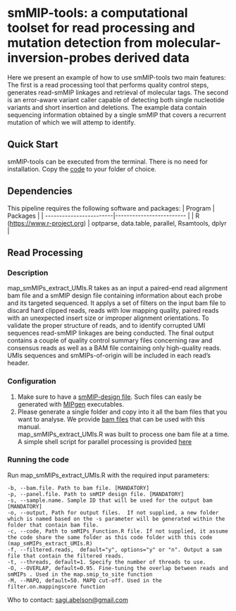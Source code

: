 # smMIP-tools: a computational toolset for read processing and mutation detection from molecular-inversion-probes derived data

Here we present an example of how to use smMIP-tools two main features:
The first is a read processing tool that performs quality control steps, generates read-smMIP linkages and retrieval of molecular tags.
The second is an error-aware variant caller capable of detecting both single nucleotide variants and short insertion and deletions.
The example data contain sequencing information obtained by a single smMIP that covers a recurrent mutation of which we will attemp to identify.

## Quick Start
smMIP-tools can be executed from the terminal. There is no need for installation. Copy the [code](https://www.) to your folder of choice.

## Dependencies
This pipeline requires the following software and packages:
| Program | Packages                                       |
| ------------------------|------------------------- |
| R (https://www.r-project.org) | optparse, data.table, parallel, Rsamtools, dplyr |               

   

## Read Processing
### Description
map_smMIPs_extract_UMIs.R takes as an input a paired-end read alignment bam file and a smMIP design file containing information about each probe and its targeted sequenced. It applys a set of filters on the input bam file to discard hard clipped reads, reads with low mapping quality, paired reads with an unexpected insert size or improper alignment orientations. To validate the proper structure of reads, and to identify corrupted UMI sequences read-smMIP linkages are being conducted. The final output contains a couple of quality control summary files concerning raw and consensus reads as well as a BAM file containing only high-quality reads. UMIs sequences and smMIPs-of-origin will be included in each read’s header.

### Configuration 
1) Make sure to have a [smMIP-design file](https://www.). Such files can easly be generated with [MIPgen](http://shendurelab.github.io/MIPGEN) executables.
2) Please generate a single folder and copy into it all the bam files that you want to analyse. We provide [bam files](http://) that can be used with this manual.  
map_smMIPs_extract_UMIs.R was built to process one bam file at a time. A simple shell script for parallel processing is provided [here](https:/www)

### Running the code
Run map_smMIPs_extract_UMIs.R with the required input parameters:
```
-b, --bam.file. Path to bam file. [MANDATORY]
-p, --panel.file. Path to smMIP design file. [MANDATORY]
-s, --sample.name. Sample ID that will be used for the output bam [MANDATORY]
-o, --output, Path for output files.  If not supplied, a new folder which is named based on the -s parameter will be generated within the folder that contain bam file.
-c, --code, Path to smMIPs_Function.R file. If not supplied, it assume the code share the same folder as this code folder with this code (map_smMIPs_extract_UMIs.R)
-f, --filtered.reads,  default="y", options="y" or "n". Output a sam file that contain the filtered reads. 
-t, --threads, default=1. Specify the number of threads to use. 
-O, --OVERLAP, default=0.95. Fine-tuning the overlap between reads and smMIPs . Used in the map.smip_to_site function
-M, --MAPQ, default=50. MAPQ cut-off. Used in the filter.on.mappingscore function
  ```





Who to contact: sagi.abelson@gmail.com
